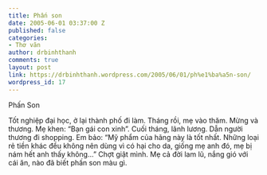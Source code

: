 ```yaml
---
title: Phấn son
date: 2005-06-01 03:37:00 Z
published: false
categories:
- Thơ văn
author: drbinhthanh
comments: true
layout: post
link: https://drbinhthanh.wordpress.com/2005/06/01/ph%e1%ba%a5n-son/
wordpress_id: 17
---
```


Phấn Son


Tốt nghiệp đại học, ở lại thành phố đi làm.
Tháng rồi, mẹ vào thăm. Mừng và thương. Mẹ khen: “Bạn gái con xinh”.
Cuối tháng, lãnh lương. Dẫn người thương đi shopping. Em bảo: “Mỹ phẩm của hãng này là tốt nhất. Những loại rẻ tiền khác đều không nên dùng vì có hại cho da, giống mẹ anh đó, mẹ bị nám hết anh thấy không…”
Chợt giật mình. Mẹ cả đời lam lũ, nắng gió với cái ăn, nào đã biết phấn son màu gì.
